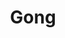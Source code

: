 ---
title: "Gong"
summary: "Psychedelic rock band formed by and in France in 1969. Gong became pioneers of a new brand of psychedelia/space-rock/trip-rock - with a conceptual ethos involving aliens and alternative realities. An international outfit, increasingly linked to other bands of the Canterbury scene, many musicians came and went. Without Daevid the band continued with as leader for a short while, and then in various incarnations as the more jazz-rock styled . There have been many other versions of Gong over the years, and many reformations since 1990. See also band offshoots : , , , , , , , , , , , and maybe others."
image: "gong.jpg"
apple_music_artist_url: "https://music.apple.com/gb/artist/gong/6663678"
wikipedia_url: "none"
---